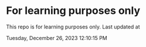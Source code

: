 # For learning purposes only
This repo is for learning purposes only.
Last updated at

Tuesday, December 26, 2023 12:10:15 PM

